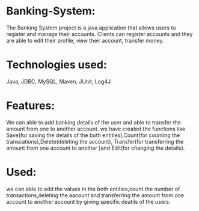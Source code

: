 # Banking-System:
The Banking System project is a java application that allows users to register and manage their accounts. Clients can register accounts and
they are able to edit their profile, view their account, transfer money.
# Technologies used:
Java, JDBC, MySQL, Maven, JUnit, Log4J
# Features:
We can able to add banking details of the user and able to transfer the amount from one to another account. we have created the functions
like Save(for saving the details of the both entities),Count(for counting the transcations),Delete(deleting the account),
Transfer(for transferring the amount from one account to another )and Edit(for changing the details).
# Used:
we can able to add the values in the both entities,count the number of transactions,deleting the aacount and transferring the amount from
one account to another account by giving specific deatils of the users.
